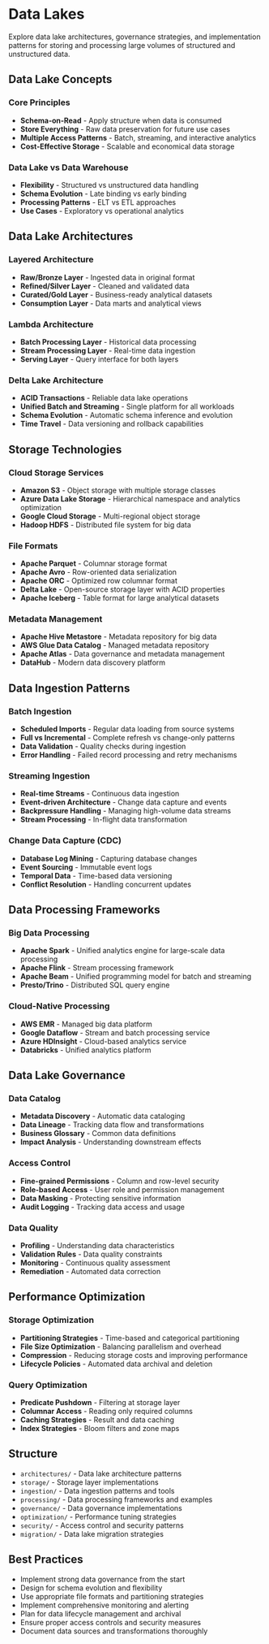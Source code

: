 # Data Lakes

Explore data lake architectures, governance strategies, and implementation patterns for storing and processing large volumes of structured and unstructured data.

## Data Lake Concepts

### Core Principles
- **Schema-on-Read** - Apply structure when data is consumed
- **Store Everything** - Raw data preservation for future use cases
- **Multiple Access Patterns** - Batch, streaming, and interactive analytics
- **Cost-Effective Storage** - Scalable and economical data storage

### Data Lake vs Data Warehouse
- **Flexibility** - Structured vs unstructured data handling
- **Schema Evolution** - Late binding vs early binding
- **Processing Patterns** - ELT vs ETL approaches
- **Use Cases** - Exploratory vs operational analytics

## Data Lake Architectures

### Layered Architecture
- **Raw/Bronze Layer** - Ingested data in original format
- **Refined/Silver Layer** - Cleaned and validated data
- **Curated/Gold Layer** - Business-ready analytical datasets
- **Consumption Layer** - Data marts and analytical views

### Lambda Architecture
- **Batch Processing Layer** - Historical data processing
- **Stream Processing Layer** - Real-time data ingestion
- **Serving Layer** - Query interface for both layers

### Delta Lake Architecture
- **ACID Transactions** - Reliable data lake operations
- **Unified Batch and Streaming** - Single platform for all workloads
- **Schema Evolution** - Automatic schema inference and evolution
- **Time Travel** - Data versioning and rollback capabilities

## Storage Technologies

### Cloud Storage Services
- **Amazon S3** - Object storage with multiple storage classes
- **Azure Data Lake Storage** - Hierarchical namespace and analytics optimization
- **Google Cloud Storage** - Multi-regional object storage
- **Hadoop HDFS** - Distributed file system for big data

### File Formats
- **Apache Parquet** - Columnar storage format
- **Apache Avro** - Row-oriented data serialization
- **Apache ORC** - Optimized row columnar format
- **Delta Lake** - Open-source storage layer with ACID properties
- **Apache Iceberg** - Table format for large analytical datasets

### Metadata Management
- **Apache Hive Metastore** - Metadata repository for big data
- **AWS Glue Data Catalog** - Managed metadata repository
- **Apache Atlas** - Data governance and metadata management
- **DataHub** - Modern data discovery platform

## Data Ingestion Patterns

### Batch Ingestion
- **Scheduled Imports** - Regular data loading from source systems
- **Full vs Incremental** - Complete refresh vs change-only patterns
- **Data Validation** - Quality checks during ingestion
- **Error Handling** - Failed record processing and retry mechanisms

### Streaming Ingestion
- **Real-time Streams** - Continuous data ingestion
- **Event-driven Architecture** - Change data capture and events
- **Backpressure Handling** - Managing high-volume data streams
- **Stream Processing** - In-flight data transformation

### Change Data Capture (CDC)
- **Database Log Mining** - Capturing database changes
- **Event Sourcing** - Immutable event logs
- **Temporal Data** - Time-based data versioning
- **Conflict Resolution** - Handling concurrent updates

## Data Processing Frameworks

### Big Data Processing
- **Apache Spark** - Unified analytics engine for large-scale data processing
- **Apache Flink** - Stream processing framework
- **Apache Beam** - Unified programming model for batch and streaming
- **Presto/Trino** - Distributed SQL query engine

### Cloud-Native Processing
- **AWS EMR** - Managed big data platform
- **Google Dataflow** - Stream and batch processing service
- **Azure HDInsight** - Cloud-based analytics service
- **Databricks** - Unified analytics platform

## Data Lake Governance

### Data Catalog
- **Metadata Discovery** - Automatic data cataloging
- **Data Lineage** - Tracking data flow and transformations
- **Business Glossary** - Common data definitions
- **Impact Analysis** - Understanding downstream effects

### Access Control
- **Fine-grained Permissions** - Column and row-level security
- **Role-based Access** - User role and permission management
- **Data Masking** - Protecting sensitive information
- **Audit Logging** - Tracking data access and usage

### Data Quality
- **Profiling** - Understanding data characteristics
- **Validation Rules** - Data quality constraints
- **Monitoring** - Continuous quality assessment
- **Remediation** - Automated data correction

## Performance Optimization

### Storage Optimization
- **Partitioning Strategies** - Time-based and categorical partitioning
- **File Size Optimization** - Balancing parallelism and overhead
- **Compression** - Reducing storage costs and improving performance
- **Lifecycle Policies** - Automated data archival and deletion

### Query Optimization
- **Predicate Pushdown** - Filtering at storage layer
- **Columnar Access** - Reading only required columns
- **Caching Strategies** - Result and data caching
- **Index Strategies** - Bloom filters and zone maps

## Structure

- `architectures/` - Data lake architecture patterns
- `storage/` - Storage layer implementations
- `ingestion/` - Data ingestion patterns and tools
- `processing/` - Data processing frameworks and examples
- `governance/` - Data governance implementations
- `optimization/` - Performance tuning strategies
- `security/` - Access control and security patterns
- `migration/` - Data lake migration strategies

## Best Practices

- Implement strong data governance from the start
- Design for schema evolution and flexibility
- Use appropriate file formats and partitioning strategies
- Implement comprehensive monitoring and alerting
- Plan for data lifecycle management and archival
- Ensure proper access controls and security measures
- Document data sources and transformations thoroughly